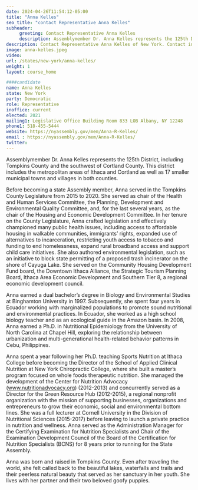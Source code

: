 ```yaml
---
date: 2024-04-26T11:54:12-05:00
title: "Anna Kelles"
seo_title: "contact Representative Anna Kelles"
subheader:
     greeting: Contact Representative Anna Kelles
     description: Assemblymember Dr. Anna Kelles represents the 125th District, including Tompkins County and the southwest of Cortland County. This district includes the metropolitan areas of Ithaca and Cortland as well as 17 smaller municipal towns and villages in both counties.
description: Contact Representative Anna Kelles of New York. Contact information for Anna Kelles includes email address, phone number, and mailing address.
image: anna-kelles.jpeg
video:
url: /states/new-york/anna-kelles/
weight: 1
layout: course_home

####candidate
name: Anna Kelles
state: New York
party: Democratic
role: Representative
inoffice: current
elected: 2021
mailing1: Legislative Office Building Room 833 LOB Albany, NY 12248
phone1: 518-455-5444
website: https://nyassembly.gov/mem/Anna-R-Kelles/
email : https://nyassembly.gov/mem/Anna-R-Kelles/
twitter:
---
```


Assemblymember Dr. Anna Kelles represents the 125th District, including Tompkins County and the southwest of Cortland County. This district includes the metropolitan areas of Ithaca and Cortland as well as 17 smaller municipal towns and villages in both counties.

Before becoming a state Assembly member, Anna served in the Tompkins County Legislature from 2015 to 2020. She served as chair of the Health and Human Services Committee, the Planning, Development and Environmental Quality Committee, and, for the last several years, as the chair of the Housing and Economic Development Committee. In her tenure on the County Legislature, Anna crafted legislation and effectively championed many public health issues, including access to affordable housing in walkable communities, immigrants’ rights, expanded use of alternatives to incarceration, restricting youth access to tobacco and funding to end homelessness, expand rural broadband access and support child care initiatives. She also authored environmental legislation, such as an initiative to block state permitting of a proposed trash incinerator on the shore of Cayuga Lake. She served on the Community Housing Development Fund board, the Downtown Ithaca Alliance, the Strategic Tourism Planning Board, Ithaca Area Economic Development and Southern Tier 8, a regional economic development council.

Anna earned a dual bachelor’s degree in Biology and Environmental Studies at Binghamton University in 1997. Subsequently, she spent four years in Ecuador working with marginalized populations to promote sound nutritional and environmental practices. In Ecuador, she worked as a high school biology teacher and as an ecological guide in the Amazon basin. In 2008, Anna earned a Ph.D. in Nutritional Epidemiology from the University of North Carolina at Chapel Hill, exploring the relationship between urbanization and multi-generational health-related behavior patterns in Cebu, Philippines.

Anna spent a year following her Ph.D. teaching Sports Nutrition at Ithaca College before becoming the Director of the School of Applied Clinical Nutrition at New York Chiropractic College, where she built a master’s program focused on whole foods therapeutic nutrition. She managed the development of the Center for Nutrition Advocacy (www.nutritionadvocacy.org) (2012-2013) and concurrently served as a Director for the Green Resource Hub (2012-2015), a regional nonprofit organization with the mission of supporting businesses, organizations and entrepreneurs to grow their economic, social and environmental bottom lines. She was a full lecturer at Cornell University in the Division of Nutritional Sciences (2015-2017) before leaving to launch a private practice in nutrition and wellness. Anna served as the Administration Manager for the Certifying Examination for Nutrition Specialists and Chair of the Examination Development Council of the Board of the Certification for Nutrition Specialists (BCNS) for 8 years prior to running for the State Assembly.

Anna was born and raised in Tompkins County. Even after traveling the world, she felt called back to the beautiful lakes, waterfalls and trails and their peerless natural beauty that served as her sanctuary in her youth. She lives with her partner and their two beloved goofy puppies.

